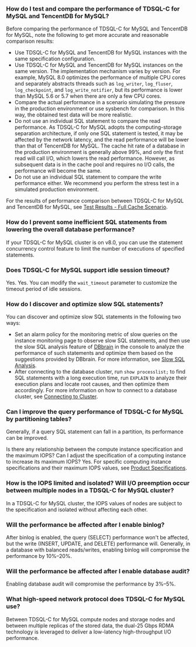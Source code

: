 
### How do I test and compare the performance of TDSQL-C for MySQL and TencentDB for MySQL?
Before comparing the performance of TDSQL-C for MySQL and TencentDB for MySQL, note the following to get more accurate and reasonable comparison results:
- Use TDSQL-C for MySQL and TencentDB for MySQL instances with the same specification configuration.
- Use TDSQL-C for MySQL and TencentDB for MySQL instances on the same version.
The implementation mechanism varies by version. For example, MySQL 8.0 optimizes the performance of multiple CPU cores and separately abstracts threads such as `log_writer`, `log_fluser`, `log_checkpoint`, and `log_write_notifier`, but its performance is lower than MySQL 5.6 or 5.7 when there are only a few CPU cores.
- Compare the actual performance in a scenario simulating the pressure in the production environment or use sysbench for comparison. In this way, the obtained test data will be more realistic.
- Do not use an individual SQL statement to compare the read performance.
As TDSQL-C for MySQL adopts the computing-storage separation architecture, if only one SQL statement is tested, it may be affected by the network latency, and the read performance will be lower than that of TencentDB for MySQL. The cache hit rate of a database in the production environment is generally above 99%, and only the first read will call I/O, which lowers the read performance. However, as subsequent data is in the cache pool and requires no I/O calls, the performance will become the same.
- Do not use an individual SQL statement to compare the write performance either. We recommend you perform the stress test in a simulated production environment.

For the results of performance comparison between TDSQL-C for MySQL and TencentDB for MySQL, see [Test Results - Full Cache Scenario](https://www.tencentcloud.com/document/product/1098/46226).

### How do I prevent some inefficient SQL statements from lowering the overall database performance?
If your TDSQL-C for MySQL cluster is on v8.0, you can use the statement concurrency control feature to limit the number of executions of specified statements.

### Does TDSQL-C for MySQL support idle session timeout?
Yes. Yes. You can modify the `wait_timeout` parameter to customize the timeout period of idle sessions.

### How do I discover and optimize slow SQL statements?
You can discover and optimize slow SQL statements in the following two ways:
- Set an alarm policy for the monitoring metric of slow queries on the instance monitoring page to observe slow SQL statements, and then use the slow SQL analysis feature of [DBbrain](https://console.cloud.tencent.com/dbbrain/performance/analysis?instId=cynosdbmysql-ins-qw43wuqj) in the console to analyze the performance of such statements and optimize them based on the suggestions provided by DBbrain. For more information, see [Slow SQL Analysis](https://intl.cloud.tencent.com/document/product/1035/48637).
- After connecting to the database cluster, run `show processlist;` to find SQL statements with a long execution time, run `EXPLAIN` to analyze their execution plans and locate root causes, and then optimize them accordingly. For more information on how to connect to a database cluster, see [Connecting to Cluster](https://www.tencentcloud.com/document/product/1098/40627).

### Can I improve the query performance of TDSQL-C for MySQL by partitioning tables?
Generally, if a query SQL statement can fall in a partition, its performance can be improved.

Is there any relationship between the compute instance specification and the maximum IOPS? Can I adjust the specification of a computing instance to increase its maximum IOPS?
Yes. For specific computing instance specifications and their maximum IOPS values, see [Product Specifications](https://www.tencentcloud.com/document/product/1098/46430).

### How is the IOPS limited and isolated? Will I/O preemption occur between multiple nodes in a TDSQL-C for MySQL cluster?
In a TDSQL-C for MySQL cluster, the IOPS values of nodes are subject to the specification and isolated without affecting each other.

### Will the performance be affected after I enable binlog?
After binlog is enabled, the query (SELECT) performance won't be affected, but the write (INSERT, UPDATE, and DELETE) performance will. Generally, in a database with balanced reads/writes, enabling binlog will compromise the performance by 10%–20%.

### Will the performance be affected after I enable database audit?
Enabling database audit will compromise the performance by 3%–5%.

### What high-speed network protocol does TDSQL-C for MySQL use?
Between TDSQL-C for MySQL compute nodes and storage nodes and between multiple replicas of the stored data, the dual-25 Gbps RDMA technology is leveraged to deliver a low-latency high-throughput I/O performance.
